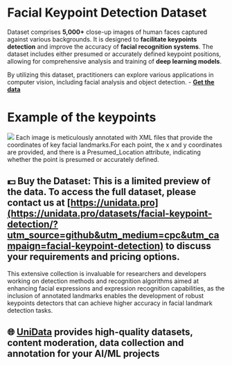 # Facial Keypoint Detection Dataset
Dataset comprises **5,000+** close-up images of human faces captured against various backgrounds. It is designed to **facilitate keypoints detection** and improve the accuracy of **facial recognition systems**. The dataset includes either presumed or accurately defined keypoint positions, allowing for comprehensive analysis and training of **deep learning models**.

By utilizing this dataset, practitioners can explore various applications in computer vision, including facial analysis and object detection. - **[Get the data](https://unidata.pro/datasets/facial-keypoint-detection/?utm_source=github&utm_medium=cpc&utm_campaign=facial-keypoint-detection)**

# Example of the keypoints
![](https://www.googleapis.com/download/storage/v1/b/kaggle-user-content/o/inbox%2F22059654%2Fdb55b8d221d42151e1cd66513a4b0893%2FFrame%20183%20(1).png?generation=1734835286186852&alt=media)
Each image is meticulously annotated with XML files that provide the coordinates of key facial landmarks.For each point, the x and y coordinates are provided, and there is a Presumed_Location attribute, indicating whether the point is presumed or accurately defined.

## 💵 Buy the Dataset: This is a limited preview of the data. To access the full dataset, please contact us at [https://unidata.pro](https://unidata.pro/datasets/facial-keypoint-detection/?utm_source=github&utm_medium=cpc&utm_campaign=facial-keypoint-detection) to discuss your requirements and pricing options.

This extensive collection is invaluable for researchers and developers working on detection methods and recognition algorithms aimed at enhancing facial expressions and expression recognition capabilities, as the inclusion of annotated landmarks enables the development of robust keypoints detectors that can achieve higher accuracy in facial landmark detection tasks.

## 🌐 [UniData](https://unidata.pro/datasets/facial-keypoint-detection/?utm_source=github&utm_medium=cpc&utm_campaign=facial-keypoint-detection) provides high-quality datasets, content moderation, data collection and annotation for your AI/ML projects 
